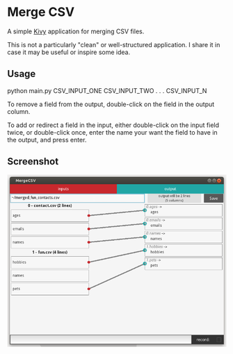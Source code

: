 # Merge CSV

A simple [Kivy](http://kivy.org) application for merging CSV files.

This is not a particularly "clean" or well-structured application.  I share it in case it may be useful or inspire some idea.

## Usage

python main.py CSV_INPUT_ONE CSV_INPUT_TWO . . . CSV_INPUT_N

To remove a field from the output, double-click on the field in the output column.

To add or redirect a field in the input, either double-click on the input field twice, or double-click once, enter the name your want the field to have in the output, and press enter.

## Screenshot

![screenshot](docs/screenshot.png)